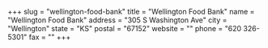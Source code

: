 +++
slug = "wellington-food-bank"
title = "Wellington Food Bank"
name = "Wellington Food Bank"
address = "305 S Washington Ave"
city = "Wellington"
state = "KS"
postal = "67152"
website = ""
phone = "620 326-5301"
fax = ""
+++

